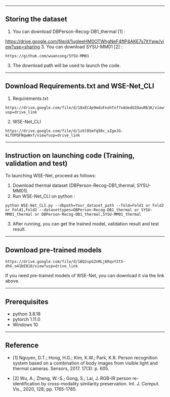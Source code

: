 -----------------------------------------------------------------------------------------------------------------------------


## Storing the dataset

1. You can download DBPerson-Recog-DB1_thermal [1] :
   
<https://drive.google.com/file/d/1ugIeeHM0OTWhgNeF4ftP4AKE7s7ltYww/view?usp=sharing>
3. You can download SYSU-MM01 [2] :
```
https://github.com/wuancong/SYSU-MM01
```
3. The download path will be used to launch the code.


-----------------------------------------------------------------------------------------------------------------------------
## Download Requirements.txt and WSE-Net_CLI
1. Requirements.txt
```
https://drive.google.com/file/d/18xEC4p9mduFnohTxf7xAUedU2OauRb1K/view?usp=drive_link
```
2. WSE-Net_CLI
```
https://drive.google.com/file/d/1zkl0Smfq98c_xZgeJG-kLfOPQFNqwWxf/view?usp=drive_link
```
-----------------------------------------------------------------------------------------------------------------------------



## Instruction on launching code (Training, validation and test)

To launching WSE-Net, proceed as follows:

1. Download thermal dataset (DBPerson-Recog-DB1_thermal, SYSU-MM01).
2. Run WSE-Net_CLI on python :
```
python WSE-Net_CLI.py --dbpath=Your_dataset_path --fold=Fold1 or Fold2 or Fold1,Fold2 --datasettypes=DBPerson-Recog-DB1_thermal or SYSU-MM01_thermal or DBPerson-Recog-DB1_thermal,SYSU-MM01_thermal
```
3. After running, you can get the trained model, validation result and test result.


-----------------------------------------------------------------------------------------------------------------------------


## Download pre-trained models

```
https://drive.google.com/file/d/1BQ2spGZnMLj6RqvY2t5-dhG_o41bE810/view?usp=drive_link
```
If you need pre-trained models of WSE-Net, you can download it via the link above.


-----------------------------------------------------------------------------------------------------------------------------


## Prerequisites

- python 3.8.18 
- pytorch 1.11.0
- Windows 10


-----------------------------------------------------------------------------------------------------------------------------


## Reference


- [1] Nguyen, D.T.; Hong, H.G.; Kim, K.W.; Park, K.R. Person recognition system based on a combination of body images from visible light and thermal cameras. Sensors, 2017. 17(3): p. 605.

- [2] Wu, A.; Zheng, W.-S.; Gong, S.; Lai, J. RGB-IR person re-identification by cross-modality similarity preservation. Int. J. Comput. Vis., 2020, 128; pp. 1765-1785.
